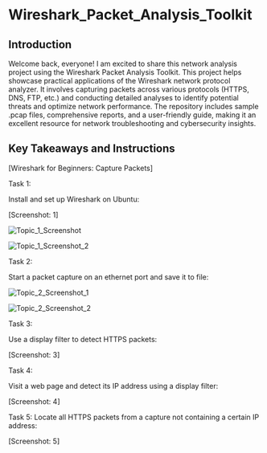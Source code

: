 # Wireshark_Packet_Analysis_Toolkit


Introduction
----------------------------------------------------
Welcome back, everyone! I am excited to share this network analysis project using the Wireshark Packet Analysis Toolkit. This project helps showcase practical applications of the Wireshark network protocol analyzer. It involves capturing packets across various protocols (HTTPS, DNS, FTP, etc.) and conducting detailed analyses to identify potential threats and optimize network performance. The repository includes sample .pcap files, comprehensive reports, and a user-friendly guide, making it an excellent resource for network troubleshooting and cybersecurity insights.


Key Takeaways and Instructions 
----------------------------------------------------
[Wireshark for Beginners: Capture Packets]


Task 1:

Install and set up Wireshark on Ubuntu:

[Screenshot: 1]

![Topic_1_Screenshot](https://github.com/user-attachments/assets/8007c15b-5b21-4f9e-850b-6e25e2126490)

![Topic_1_Screenshot_2](https://github.com/user-attachments/assets/b311fe13-65e3-4a27-8a9e-3b35aafdb40f)

Task 2:

Start a packet capture on an ethernet port and save it to file:


![Topic_2_Screenshot_1](https://github.com/user-attachments/assets/3ea952a2-3069-45c5-beeb-722b3a24d744)

![Topic_2_Screenshot_2](https://github.com/user-attachments/assets/80f788e0-373c-4f94-b834-d57f55e8e523)

Task 3:

Use a display filter to detect HTTPS packets:

[Screenshot: 3]

Task 4:

Visit a web page and detect its IP address using a display filter:


[Screenshot: 4]

Task 5:
Locate all HTTPS packets from a capture not containing a certain IP address:

[Screenshot: 5]



